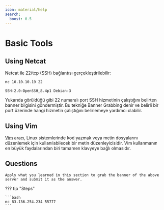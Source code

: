 ```yaml
---
icon: material/help
search:
  boost: 0.5
---
```


# Basic Tools

## Using Netcat

Netcat ile 22/tcp (SSH) bağlantısı gerçekleştirilebilir:

```bash
nc 10.10.10.10 22
```

```text title="Output"
SSH-2.0-OpenSSH_8.4p1 Debian-3
```

Yukarıda görüldüğü gibi 22 numaralı port SSH hizmetinin çalıştığını belirten banner bilgisini göndermiştir. Bu tekniğe Banner Grabbing denir ve belirli bir port üzerinde hangi hizmetin çalıştığını belirlemeye yardımcı olabilir.

## Using Vim

[Vim](https://vimsheet.com/) aracı, Linux sistemlerinde kod yazmak veya metin dosyalarını düzenlemek için kullanılabilecek bir metin düzenleyicisidir. Vim kullanmanın en büyük faydalarından biri tamamen klavyeye bağlı olmasıdır.

## Questions

```text
Apply what you learned in this section to grab the banner of the above server and submit it as the answer.
```

??? tip "Steps"

    ```bash
    nc 83.136.254.234 55777
    ```
